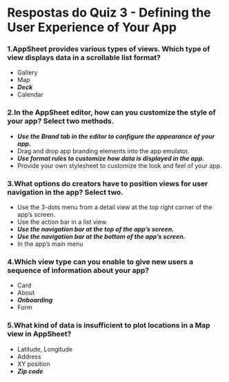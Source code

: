 # Respostas do Quiz 3 - Defining the User Experience of Your App

### 1.AppSheet provides various types of views. Which type of view displays data in a scrollable list format?
- Gallery
- Map
- ***Deck***
- Calendar

### 2.In the AppSheet editor, how can you customize the style of your app? Select two methods.
- ***Use the Brand tab in the editor to configure the appearance of your app.***
- Drag and drop app branding elements into the app emulator.
- ***Use format rules to customize how data is displayed in the app.***
- Provide your own stylesheet to customize the look and feel of your app.

### 3.What options do creators have to position views for user navigation in the app? Select two.
- Use the 3-dots menu from a detail view at the top right corner of the app’s screen.
- Use the action bar in a list view.
- ***Use the navigation bar at the top of the app’s screen.***
- ***Use the navigation bar at the bottom of the app’s screen.***
- In the app’s main menu

### 4.Which view type can you enable to give new users a sequence of information about your app?
- Card
- About
- ***Onboarding***
- Form

### 5.What kind of data is insufficient to plot locations in a Map view in AppSheet?
- Latitude, Longitude
- Address
- XY position
- ***Zip code***
